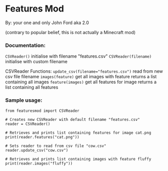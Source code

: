 # Features Mod
By: your one and only John Ford aka 2.0

(contrary to popular belief, this is not actually a Minecraft mod)

### Documentation:
`CSVReader()`
initialise with filename "features.csv"
`CSVReader(filename)`
initialise with custom filename

CSVReader Functions:
`update_csv(filename="features.csv")`
	read from new csv file filename
`images(feature)`
	get all images with feature
	returns a list containing all images
`feature(images)`
	get all features for image
	returns a list containing all features

### Sample usage:
```
from featuresmod import CSVReader

# Creates new CSVReader with default filename "features.csv"
reader = CSVReader()

# Retrieves and prints list containing features for image cat.png
print(reader.features("cat.png"))

# Sets reader to read from csv file "cow.csv"
reader.update_csv("cow.csv")

# Retrieves and prints list containing images with feature fluffy
print(reader.images("fluffy"))
```

